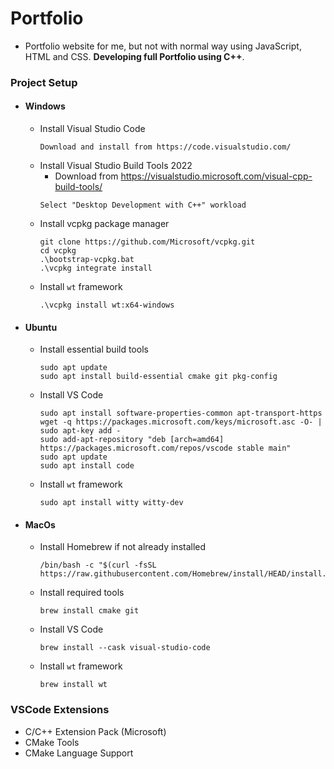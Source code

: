 # Portfolio

-   Portfolio website for me, but not with normal way using JavaScript, HTML and CSS. **Developing full Portfolio using C++**.

### Project Setup

-   #### Windows

    -   Install Visual Studio Code
        ```
        Download and install from https://code.visualstudio.com/
        ```
    -   Install Visual Studio Build Tools 2022
        -   Download from https://visualstudio.microsoft.com/visual-cpp-build-tools/
        ```
        Select "Desktop Development with C++" workload
        ```
    -   Install vcpkg package manager
        ```
        git clone https://github.com/Microsoft/vcpkg.git
        cd vcpkg
        .\bootstrap-vcpkg.bat
        .\vcpkg integrate install
        ```
    -   Install `wt` framework
        ```
        .\vcpkg install wt:x64-windows
        ```

-   #### Ubuntu

    -   Install essential build tools
        ```
        sudo apt update
        sudo apt install build-essential cmake git pkg-config
        ```
    -   Install VS Code
        ```
        sudo apt install software-properties-common apt-transport-https
        wget -q https://packages.microsoft.com/keys/microsoft.asc -O- | sudo apt-key add -
        sudo add-apt-repository "deb [arch=amd64] https://packages.microsoft.com/repos/vscode stable main"
        sudo apt update
        sudo apt install code
        ```
    -   Install `wt` framework
        ```
        sudo apt install witty witty-dev
        ```

-   #### MacOs

    -   Install Homebrew if not already installed

        ```
        /bin/bash -c "$(curl -fsSL https://raw.githubusercontent.com/Homebrew/install/HEAD/install.sh)"
        ```

    -   Install required tools

        ```
        brew install cmake git
        ```

    -   Install VS Code
        ```
        brew install --cask visual-studio-code
        ```
    -   Install `wt` framework
        ```
        brew install wt
        ```

### VSCode Extensions

-   C/C++ Extension Pack (Microsoft)
-   CMake Tools
-   CMake Language Support
